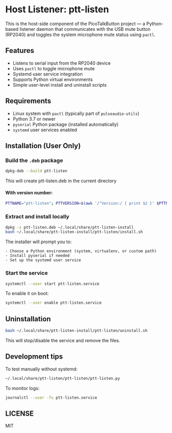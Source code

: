 # Host Listener: ptt-listen

This is the host-side component of the PicoTalkButton project — a Python-based listener daemon that communicates with the USB mute button (RP2040) and toggles the system microphone mute status using `pactl`.

## Features

- Listens to serial input from the RP2040 device
- Uses `pactl` to toggle microphone mute
- Systemd user service integration
- Supports Python virtual environments
- Simple user-level install and uninstall scripts

## Requirements

- Linux system with `pactl` (typically part of `pulseaudio-utils`)
- Python 3.7 or newer
- `pyserial` Python package (installed automatically)
- `systemd` user services enabled

## Installation (User Only)

### Build the `.deb` package

```bash
dpkg-deb --build ptt-listen
```

This will create ptt-listen.deb in the current directory

#### With version number:

```bash
PTTNAME="ptt-listen"; PTTVERSION=$(awk '/^Version:/ { print $2 }' $PTTNAME/DEBIAN/control); dpkg-deb --build ptt-listen "ptt-listen-$PTTVERSION.deb"
```

### Extract and install locally

```bash
dpkg -x ptt-listen.deb ~/.local/share/ptt-listen-install
bash ~/.local/share/ptt-listen-install/ptt-listen/install.sh
```

The installer will prompt you to:

    - Choose a Python environment (system, virtualenv, or custom path)
    - Install pyserial if needed
    - Set up the systemd user service

### Start the service


```bash
systemctl --user start ptt-listen.service
```

To enable it on boot:

```bash
systemctl --user enable ptt-listen.service
```

## Uninstallation


```bash
bash ~/.local/share/ptt-listen-install/ptt-listen/uninstall.sh
```

This will stop/disable the service and remove the files.

## Development tips


To test manually without systemd:

```bash
~/.local/share/ptt-listen/ptt-listen/ptt-listen.py
```

To monitor logs:

```bash
journalctl --user -fu ptt-listen.service
```

## LICENSE
MIT
